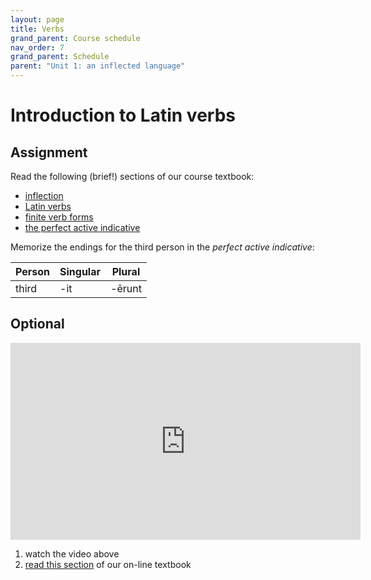 ```yaml
---
layout: page
title: Verbs
grand_parent: Course schedule
nav_order: 7
grand_parent: Schedule
parent: "Unit 1: an inflected language"
---
```



# Introduction to Latin verbs

## Assignment

Read the following (brief!) sections of our course textbook:

- [inflection](https://lingualatina.github.io/textbook/topics/unit1/inflection/)
- [Latin verbs](https://lingualatina.github.io/textbook/topics/unit1/verbs/)
- [finite verb forms](https://lingualatina.github.io/textbook/topics/unit1/finiteverbs/)
- [the perfect active indicative](https://lingualatina.github.io/textbook/topics/unit1/perfectactive/)

Memorize the endings for the third person in the *perfect active indicative*:

| Person | Singular | Plural |
| --- | --- | --- 
| third | -it | -ērunt |


## Optional

<iframe width="560" height="315" src="https://www.youtube.com/embed/3W-s_L82MLc" frameborder="0" allow="accelerometer; autoplay; encrypted-media; gyroscope; picture-in-picture" allowfullscreen></iframe>

1. watch the video above
2. [read this section](https://lingualatina.github.io/textbook/presentation/02-verbs/overview/) of our on-line textbook
